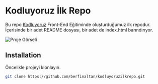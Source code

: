 # Kodluyoruz İlk Repo

Bu repo [Kodluyoruz](https://www.kodluyoruz.org) Front-End Eğitiminde oluşturduğumuz ilk repodur.  
İçerisinde bir adet README dosyası, bir adet de index.html barındırıyor.

![Proje Görseli](https://upload.wikimedia.org/wikipedia/commons/9/91/Octicons-mark-github.svg)

## Installation

Öncelikle projeyi klonlayın.  
```bash
git clone https://github.com/berfinaltan/kodluyoruzilkrepo.git
